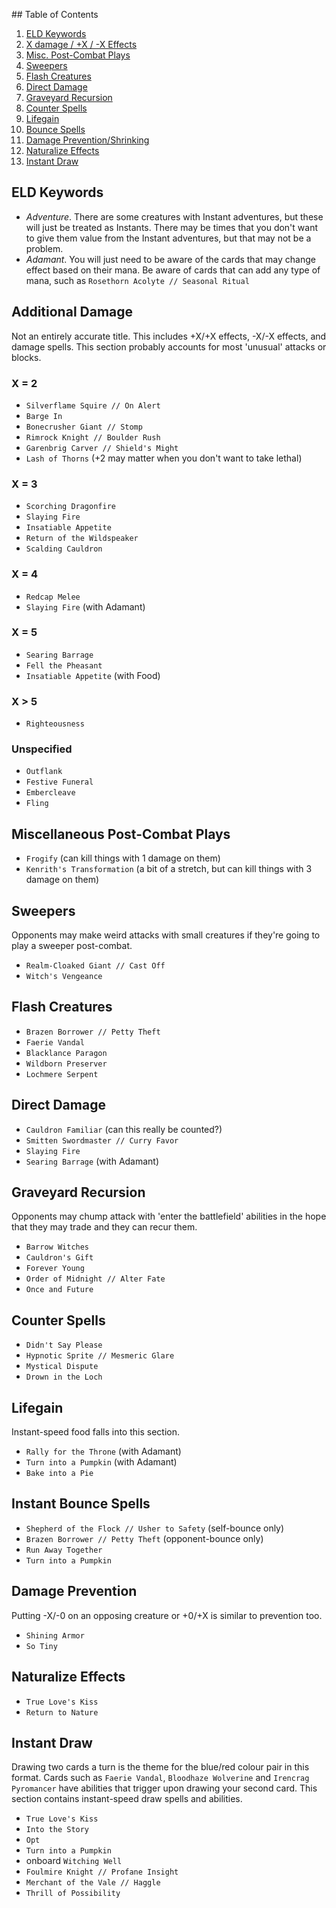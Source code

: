 ## Table of Contents

1. [ELD Keywords](#eld-keywords)
2. [X damage / +X / -X Effects](#additional-damage)
3. [Misc. Post-Combat Plays](#miscellaneous-post-combat-plays)
4. [Sweepers](#sweepers)
5. [Flash Creatures](#flash-creatures)
6. [Direct Damage](#direct-damage)
7. [Graveyard Recursion](#graveyard-recursion)
8. [Counter Spells](#counter-spells)
9. [Lifegain](#lifegain)
10. [Bounce Spells](#instant-bounce-spells)
11. [Damage Prevention/Shrinking](#damage-prevention)
12. [Naturalize Effects](#naturalize-effects)
13. [Instant Draw](#instant-draw)

## ELD Keywords

- _Adventure_. There are some creatures with Instant adventures, but these will just be treated as Instants. There may be times that you don't want to give them value from the Instant adventures, but that may not be a problem.
- _Adamant_. You will just need to be aware of the cards that may change effect based on their mana. Be aware of cards that can add any type of mana, such as `Rosethorn Acolyte // Seasonal Ritual`

## Additional Damage

Not an entirely accurate title. This includes +X/+X effects, -X/-X effects, and damage spells. This section probably accounts for most 'unusual' attacks or blocks.

### X = 2

- `Silverflame Squire // On Alert`
- `Barge In`
- `Bonecrusher Giant // Stomp`
- `Rimrock Knight // Boulder Rush`
- `Garenbrig Carver // Shield's Might`
- `Lash of Thorns` (+2 may matter when you don't want to take lethal)

### X = 3

- `Scorching Dragonfire`
- `Slaying Fire`
- `Insatiable Appetite`
- `Return of the Wildspeaker`
- `Scalding Cauldron`

### X = 4

- `Redcap Melee`
- `Slaying Fire` (with Adamant)

### X = 5

- `Searing Barrage`
- `Fell the Pheasant`
- `Insatiable Appetite` (with Food)

### X > 5

- `Righteousness`

### Unspecified

- `Outflank`
- `Festive Funeral`
- `Embercleave`
- `Fling`

## Miscellaneous Post-Combat Plays

- `Frogify` (can kill things with 1 damage on them)
- `Kenrith's Transformation` (a bit of a stretch, but can kill things with 3 damage on them)

## Sweepers

Opponents may make weird attacks with small creatures if they're going to play a sweeper post-combat.

- `Realm-Cloaked Giant // Cast Off`
- `Witch's Vengeance`

## Flash Creatures

- `Brazen Borrower // Petty Theft`
- `Faerie Vandal`
- `Blacklance Paragon`
- `Wildborn Preserver`
- `Lochmere Serpent`

## Direct Damage

- `Cauldron Familiar` (can this really be counted?)
- `Smitten Swordmaster // Curry Favor`
- `Slaying Fire`
- `Searing Barrage` (with Adamant)

## Graveyard Recursion

Opponents may chump attack with 'enter the battlefield' abilities in the hope that they may trade and they can recur them.

- `Barrow Witches`
- `Cauldron's Gift`
- `Forever Young`
- `Order of Midnight // Alter Fate`
- `Once and Future`

## Counter Spells

- `Didn't Say Please`
- `Hypnotic Sprite // Mesmeric Glare`
- `Mystical Dispute`
- `Drown in the Loch`

## Lifegain

Instant-speed food falls into this section.

- `Rally for the Throne` (with Adamant)
- `Turn into a Pumpkin` (with Adamant)
- `Bake into a Pie`

## Instant Bounce Spells

- `Shepherd of the Flock // Usher to Safety` (self-bounce only)
- `Brazen Borrower // Petty Theft` (opponent-bounce only)
- `Run Away Together`
- `Turn into a Pumpkin`

## Damage Prevention

Putting -X/-0 on an opposing creature or +0/+X is similar to prevention too.

- `Shining Armor`
- `So Tiny`

## Naturalize Effects

- `True Love's Kiss`
- `Return to Nature`

## Instant Draw

Drawing two cards a turn is the theme for the blue/red colour pair in this format. Cards such as `Faerie Vandal`, `Bloodhaze Wolverine` and `Irencrag Pyromancer` have abilities that trigger upon drawing your second card. This section contains instant-speed draw spells and abilities.

- `True Love's Kiss`
- `Into the Story`
- `Opt`
- `Turn into a Pumpkin`
- onboard `Witching Well`
- `Foulmire Knight // Profane Insight`
- `Merchant of the Vale // Haggle`
- `Thrill of Possibility`
